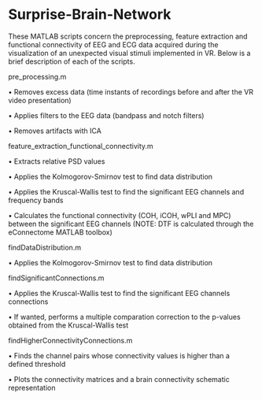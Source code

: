 # Surprise-Brain-Network
These MATLAB scripts concern the preprocessing, feature extraction and functional connectivity of EEG and ECG data acquired during the visualization of an unexpected visual stimuli implemented in VR. Below is a brief description of each of the scripts.

pre_processing.m

  • Removes excess data (time instants of recordings before and after the VR video presentation)

  • Applies filters to the EEG data (bandpass and notch filters)

  • Removes artifacts with ICA

feature_extraction_functional_connectivity.m

  • Extracts relative PSD values

  • Applies the Kolmogorov-Smirnov test to find data distribution

  • Applies the Kruscal-Wallis test to find the significant EEG channels and frequency bands

  • Calculates the functional connectivity (COH, iCOH, wPLI and MPC) between the significant EEG channels (NOTE: DTF is calculated through the eConnectome MATLAB toolbox)

findDataDistribution.m

  • Applies the Kolmogorov-Smirnov test to find data distribution

findSignificantConnections.m

  • Applies the Kruscal-Wallis test to find the significant EEG channels connections

  • If wanted, performs a multiple comparation correction to the p-values obtained from the Kruscal-Wallis test

findHigherConnectivityConnections.m

• Finds the channel pairs whose connectivity values is higher than a defined threshold

• Plots the connectivity matrices and a brain connectivity schematic representation
